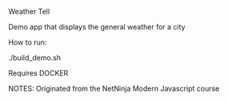 Weather Tell

Demo app that displays the general weather for a city

How to run:

./build_demo.sh

Requires DOCKER

NOTES:
Originated from the NetNinja Modern Javascript course
